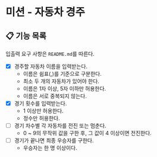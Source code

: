 # 미션 - 자동차 경주

## 📋 기능 목록
입출력 요구 사항은 `README.md`를 따른다.

- [x] 경주할 자동차 이름을 입력받는다.
  - 이름은 쉼표(,)를 기준으로 구분한다.
  - 최소 두 개의 자동차가 있어야 한다.
  - 이름은 1자 이상, 5자 이하만 허용한다.
  - 이름은 서로 중복되지 않는다.
- [x] 경기 횟수를 입력받는다.
  - 1 이상만 허용한다.
  - 정수만 허용한다.
- [ ] 경기 차수별 각 자동차를 전진 또는 멈춘다.
  - 0 ~ 9의 무작위 값을 구한 후, 그 값이 4 이상이면 전진한다.
- [ ] 경기가 끝나면 최종 우승자를 구한다.
  - 우승자는 한 명 이상이다.
